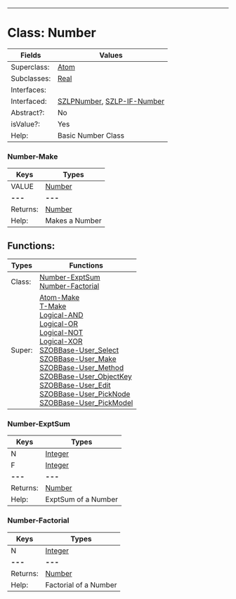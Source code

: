 ---------

# Class:	Number

| Fields | Values |
| --------- | --------- |
| Superclass: | [Atom](Atom.html) |
| Subclasses: | [Real](Real.html) |
| Interfaces: |  |
| Interfaced: | [SZLPNumber](SZLPNumber.html), [SZLP-IF-Number](SZLP-IF-Number.html) |
| Abstract?: | No |
| isValue?: | Yes |
| Help: | Basic Number Class |

### Number-Make

| Keys | Types |
| --------- | --------- |
| VALUE | [Number](Number.html) |
| **---** | **---** |
| Returns: | [Number](Number.html) |
| Help: | Makes a Number |


## Functions:

| Types | Functions |
| --------- | --------- |
| Class: | [Number-ExptSum](#Number-ExptSum) <br> [Number-Factorial](#Number-Factorial) |
| Super: | [Atom-Make](Atom.html) <br> [T-Make](T.html) <br> [Logical-AND](Logical.html) <br> [Logical-OR](Logical.html) <br> [Logical-NOT](Logical.html) <br> [Logical-XOR](Logical.html) <br> [SZOBBase-User_Select](SZOBBase.html) <br> [SZOBBase-User_Make](SZOBBase.html) <br> [SZOBBase-User_Method](SZOBBase.html) <br> [SZOBBase-User_ObjectKey](SZOBBase.html) <br> [SZOBBase-User_Edit](SZOBBase.html) <br> [SZOBBase-User_PickNode](SZOBBase.html) <br> [SZOBBase-User_PickModel](SZOBBase.html) |


### Number-ExptSum

| Keys | Types |
| --------- | --------- |
| N | [Integer](Integer.html) |
| F | [Integer](Integer.html) |
| **---** | **---** |
| Returns: | [Number](Number.html) |
| Help: | ExptSum of a Number |

### Number-Factorial

| Keys | Types |
| --------- | --------- |
| N | [Integer](Integer.html) |
| **---** | **---** |
| Returns: | [Number](Number.html) |
| Help: | Factorial of a Number |

